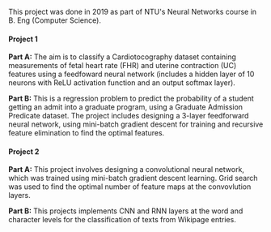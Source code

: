 This project was done in 2019 as part of NTU's Neural Networks course in B. Eng (Computer Science).

#### Project 1

**Part A:** The aim is to classify a Cardiotocography dataset containing measurements of fetal heart rate (FHR) and uterine contraction (UC) features using a feedfoward neural network (includes a hidden layer of 10 neurons with ReLU activation function and an output softmax layer).

**Part B:** This is a regression problem to predict the probability of a student getting an admit into a graduate program, using a Graduate Admission Predicate dataset. The project includes designing a 3-layer feedforward neural network, using mini-batch gradient descent for training and recursive feature elimination to find the optimal features.


#### Project 2

**Part A:** This project involves designing a convolutional neural network, which was trained using mini-batch gradient descent learning. Grid search was used to find the optimal number of feature maps at the convovlution layers.

**Part B:** This projects implements CNN and RNN layers at the word and character levels for the classification of texts from Wikipage entries.